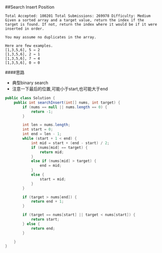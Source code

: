 ##Search Insert Position

    Total Accepted: 100201 Total Submissions: 269978 Difficulty: Medium
    Given a sorted array and a target value, return the index if the target is found. If not, return the index where it would be if it were inserted in order.

    You may assume no duplicates in the array.

    Here are few examples.
    [1,3,5,6], 5 → 2
    [1,3,5,6], 2 → 1
    [1,3,5,6], 7 → 4
    [1,3,5,6], 0 → 0

####思路
- 典型binary search
- 注意一下最后的位置,可能小于start,也可能大于end

```java
public class Solution {
    public int searchInsert(int[] nums, int target) {
        if (nums == null || nums.length == 0) {
            return -1;
        }

        int len = nums.length;
        int start = 0;
        int end = len - 1;
        while (start + 1 < end) {
            int mid = start + (end - start) / 2;
            if (nums[mid] == target) {
                return mid;
            }
            else if (nums[mid] > target) {
                end = mid;
            }
            else {
                start = mid;
            }
        }

        if (target > nums[end]) {
            return end + 1;
        }

        if (target == nums[start] || target < nums[start]) {
            return start;
        } else {
            return end;
        }

    }
}
```
